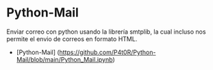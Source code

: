 # Python-Mail
Enviar correo con python usando la librería smtplib, la cual incluso nos permite el envio de correos en formato HTML.

*   [Python-Mail] (https://github.com/P4t0R/Python-Mail/blob/main/Python_Mail.ipynb)
